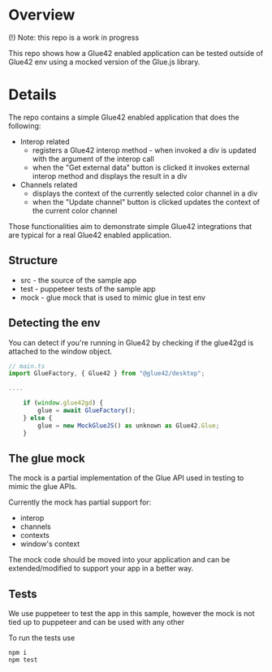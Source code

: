 # Overview 
(!) Note: this repo is a work in progress

This repo shows how a Glue42 enabled application can be tested outside of Glue42 env using a mocked version of the Glue.js library.

# Details

The repo contains a simple Glue42 enabled application that does the following:
* Interop related
  * registers a Glue42 interop method - when invoked a div is updated with the argument of the interop call
  * when the "Get external data" button is clicked it invokes external interop method and displays the result in a div
* Channels related
  * displays the context of the currently selected color channel in a div
  * when the "Update channel" button is clicked updates the context of the current color channel

Those functionalities aim to demonstrate simple Glue42 integrations that are typical for a real Glue42 enabled application.

## Structure
* src - the source of the sample app
* test - puppeteer tests of the sample app
* mock - glue mock that is used to mimic glue in test env

## Detecting the env
You can detect if you're running in Glue42 by checking if the glue42gd is attached to the window object.

```javascript
// main.ts
import GlueFactory, { Glue42 } from "@glue42/desktop";

....

    if (window.glue42gd) {
        glue = await GlueFactory();
    } else {
        glue = new MockGlueJS() as unknown as Glue42.Glue;
    }

```

## The glue mock
The mock is a partial implementation of the Glue API used in testing to mimic the glue APIs.

Currently the mock has partial support for:
* interop
* channels
* contexts
* window's context

The mock code should be moved into your application and can be extended/modified to support your app in a better way.

## Tests
We use puppeteer to test the app in this sample, however the mock is not tied up to puppeteer and can be used with any other 

To run the tests use
```script
npm i 
npm test
```
